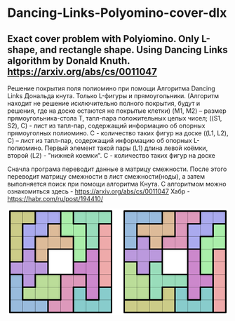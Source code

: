 # Dancing-Links-Polyomino-cover-dlx

Exact cover problem with Polyiomino. Only L-shape, and rectangle shape.
Using Dancing Links algorithm by Donald Knuth. https://arxiv.org/abs/cs/0011047 
-----------------------------------------------------------------------------------------------------------------------------
Решение покрытия поля полиомино при помощи Алгоритма Dancing Links Дональда кнута. Только L-фигуры и прямоугольники.
(Алгоритм находит не решение исключительно полного покрытия, будут и решения, где на доске остаются не покрытые клетки)
(M1, M2) – размер прямоугольника-стола T, тапл-пара положительных
целых чисел; 
((S1, S2), C)  - лист из тапл-пар, содержащий информацию об опорных прямоуголных полиомино. C - количество таких фигур на доске 
((L1, L2), C) – лист из тапл-пар, содержащий информацию об опорных L-полиомино. Первый элемент такой пары (L1) длина левой коёмки, второй (L2) - "нижней коемки". C - количество таких фигур на доске 

Сначла програма переводит данные в матрицу смежности.
После этого переводит матрицу смежности в лист смежности(ноды), а затем выполняется поиск при помощи алгоритма Кнута. 
С алгоритмом можно ознакомиться здесь - https://arxiv.org/abs/cs/0011047 
Хабр - https://habr.com/ru/post/194410/ 


![Polyomino puzzle](https://github.com/Audorion/Dancing-Links-Polyomino-cover-dlx/blob/master/example-8x8.svg)
